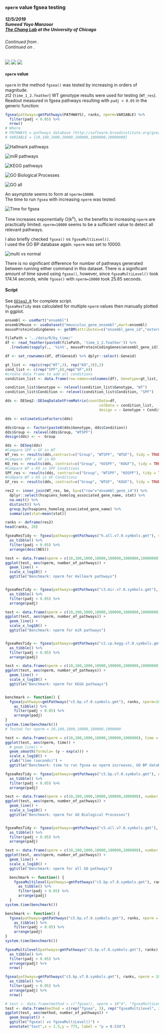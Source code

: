 ### `nperm` value fgsea testing
##### 12/5/2019<br>Sumeed Yoyo Manzoor<br>[The Chang Lab](https://changlab.uchicago.edu/) at the University of Chicago
###### Continued from []().<br>Continued on []().

<a href="https://changlab.uchicago.edu/" alt="The Chang Lab at the University of Chicago"><img src="https://img.shields.io/badge/Chang%20Lab--blue?style=flat-square&logo=jekyll" /></a>
<a href="https://github.com/Yoyomanzoor/RNA-SEQualizer/blob/master/code/R/fgsea%20benchmarks/Benchmark.md" alt="Github Repo"><img src="https://img.shields.io/badge/github%20repo--blue?style=flat-square&logo=github" /></a>
<a href="" alt="tag"><img src="https://img.shields.io/badge/tags-RNA_Seq%20|%20programming%20|%20R%20|%20jupyter_notebook-lightgrey?style=flat-square" /></a>

#### `nperm` value

`nperm` in the method `fgsea()` was tested by increasing in orders of magnitude.\
zt2 (`time_1_2.feather`) WT genotype results were used for testing (`WT_res`).\
Readout measured in fgsea pathways resulting with `padj < 0.05` in the generic function:
```R
fgsea(pathways=gmtPathways(PATHWAYS), ranks, nperm=VARIABLE) %>%
  filter(padj < 0.05) %>%
  nrow()
# Where
# PATHWAYS = pathways database (http://software.broadinstitute.org/gsea/downloads.jsp)
# VARIABLE = {10,100,1000,10000,100000,1000000,10000000}
```

![Hallmark pathways](images/hallmark.png)

![miR pathways](images/miR.png)

![KEGG pathways](images/KEGG.png)

![GO Biological Processes](images/GO_BP.png)

![GO all](images/GO_all.png)

An asymptote seems to form at `nperm=10000`.\
The time to run `fgsea` with increasing `nperm` was tested:

![Time for fgsea](images/time.png)

Time increases exponentially O(k<sup>n</sup>), so the benefits to increasing `nperm` are practically limited. `nperm=10000` seems to be a sufficient value to detect all relevant pathways.

I also briefly checked `fgsea()` vs `fgseaMultiLevel()`.\
I used the GO BP database again. `nperm` was set to 10000.

![multi vs normal](images/multivsnormal.png)

There is no significant difference for number of pathways generated between running either command in this dataset. There is a significant amount of time saved using `fgsea()`, however, since `fgseaMultiLevel()` took 174.14 seconds, while `fgsea()` with `nperm=10000` took 25.85 seconds.

#### Script

See [`DESeq2.R`](../DESeq2.R) for complete script. \
`fgseaResTidy` was calculated for multiple `nperm` values then manually plotted in ggplot.

```R
ensembl <- useMart("ensembl")
ensemblMouse <- useDataset("mmusculus_gene_ensembl",mart=ensembl)
mouseProteinCodingGenes <- getBM(attributes=c("ensembl_gene_id","external_gene_name","description"), filters='biotype', values=c('protein_coding'), mart=ensemblMouse)

filePath = '../data/R/by_time/'
df <- read_feather(paste0(filePath, 'time_1_2.feather')) %>%
  .[rowSums(sapply(., '%in%', mouseProteinCodingGenes$ensembl_gene_id)) > 0,]

df <- set_rownames(df, df$Geneid) %>% dplyr::select(-Geneid)

gt_list <- rep(c(rep("WT",3), rep("KO",3)),2)
cond_list <- c(rep("SPF",6),rep("GF",6))
#create data frame to add all conditions
condition_list <- data.frame(row.names=colnames(df), Genotype=gt_list, Condition=cond_list)

condition_list$Genotype <- relevel(condition_list$Genotype, "WT")
condition_list$Condition <- relevel(condition_list$Condition, "SPF")

dds <- DESeq2::DESeqDataSetFromMatrix(countData=df,
                                           colData = condition_list,
                                           design = ~ Genotype + Condition + Genotype:Condition)

dds <- estimateSizeFactors(dds)

dds$Group <- factor(paste0(dds$Genotype, dds$Condition))
dds$Group <- relevel(dds$Group, "WTSPF")
design(dds) <- ~  Group

dds <- DESeq(dds)
#Compare SPF v GF in WT
WT_res <- results(dds,contrast=c("Group", "WTSPF", "WTGF"), tidy = TRUE)
#Compare SPF v GF in KO
KO_res <- results(dds, contrast=c("Group", "KOSPF", "KOGF"), tidy = TRUE)
#Compare WT v KO in SPF Conditions
SPF_res <- results(dds, contrast=c("Group", "WTSPF", "KOSPF"), tidy = TRUE)
#Compare WT v KO in GF Conditions
GF_res <- results(dds, contrast=c("Group", "WTGF", "KOGF"), tidy = TRUE)

res2 <- inner_join(WT_res, bm, by=c("row"="ensembl_gene_id")) %>%
  dplyr::select(hsapiens_homolog_associated_gene_name, stat) %>%
  na.omit() %>%
  distinct() %>%
  group_by(hsapiens_homolog_associated_gene_name) %>%
  summarize(stat=mean(stat))

ranks <- deframe(res2)
head(ranks, 20)

fgseaResTidy <- fgsea(pathways=gmtPathways("h.all.v7.0.symbols.gmt"), stats=ranks, nperm=100) %>%
  as_tibble() %>%
  filter(padj < 0.05) %>%
  arrange(desc(NES))

test <- data.frame(nperm = c(10,100,1000,10000,100000,1000000,10000000), number_of_pathways = c(0,0,23,25,25,25,25))
ggplot(test, aes(nperm, number_of_pathways)) +
  geom_line() +
  scale_x_log10() +
  ggtitle("Benchmark: nperm for Hallmark pathways")


fgseaResTidy <- fgsea(pathways=gmtPathways("c3.mir.v7.0.symbols.gmt"), ranks, nperm=10000000) %>%
  as_tibble() %>%
  filter(padj < 0.05) %>%
  arrange(padj)

test <- data.frame(nperm = c(10,100,1000,10000,100000,1000000,10000000), number_of_pathways = c(0,0,116,123,121,125,123))
ggplot(test, aes(nperm, number_of_pathways)) +
  geom_line() +
  scale_x_log10() +
  ggtitle("Benchmark: nperm for miR pathways")


fgseaResTidy <- fgsea(pathways=gmtPathways("c2.cp.kegg.v7.0.symbols.gmt"), ranks, nperm=10000000) %>%
  as_tibble() %>%
  filter(padj < 0.05) %>%
  arrange(padj)

test <- data.frame(nperm = c(10,100,1000,10000,100000,1000000,10000000), number_of_pathways = c(0,0,51,58,58,58,58))
ggplot(test, aes(nperm, number_of_pathways)) +
  geom_line() +
  scale_x_log10() +
  ggtitle("Benchmark: nperm for KEGG pathways")


benchmark <- function() {
  fgsea(pathways=gmtPathways("c5.bp.v7.0.symbols.gmt"), ranks, nperm=1000000) %>%
    as_tibble() %>%
    filter(padj < 0.05) %>%
    arrange(padj)
}
system.time(benchmark())
# Tested for nperm = 10,100,1000,10000,100000,1000000

test <- data.frame(nperm = c(10,100,1000,10000,100000,1000000), time = c(2.90,3.46,10.42,40.34,79.13,504.75))
ggplot(test, aes(nperm, time)) +
  # geom_line() +
  geom_smooth(formula= (y ~ exp(x))) +
  scale_x_log10() +
  ylab("time (seconds)") +
  ggtitle("Benchmark: time to run fgsea as nperm increases, GO BP database")

fgseaResTidy <- fgsea(pathways=gmtPathways("c5.bp.v7.0.symbols.gmt"), ranks, nperm=1000000) %>%
  as_tibble() %>%
  filter(padj < 0.05) %>%
  arrange(padj)

test <- data.frame(nperm = c(10,100,1000,10000,100000,1000000), number_of_pathways = c(0,0,0,765,713,722))
ggplot(test, aes(nperm, number_of_pathways)) +
  geom_line() +
  scale_x_log10() +
  ggtitle("Benchmark: nperm for GO Biological Processes")


fgseaResTidy <- fgsea(pathways=gmtPathways("c5.all.v7.0.symbols.gmt"), ranks, nperm=1000000) %>%
  as_tibble() %>%
  filter(padj < 0.05) %>%
  arrange(padj)

test <- data.frame(nperm = c(10,100,1000,10000,100000,1000000), number_of_pathways = c(0,0,620,1034,1036,1049))
ggplot(test, aes(nperm, number_of_pathways)) +
  geom_line() +
  scale_x_log10() +
  ggtitle("Benchmark: nperm for all GO pathways")

  benchmark <- function() {
    fgseaMultilevel(pathways=gmtPathways("c5.bp.v7.0.symbols.gmt"), ranks) %>%
      as_tibble() %>%
      filter(padj < 0.05) %>%
      arrange(padj)
  }
system.time(benchmark())

benchmark <- function() {
  fgsea(pathways=gmtPathways("c5.bp.v7.0.symbols.gmt"), ranks, nperm = 10000) %>%
    as_tibble() %>%
    filter(padj < 0.05) %>%
    arrange(padj)
}
system.time(benchmark())

fgseaMultilevel(pathways=gmtPathways("c5.bp.v7.0.symbols.gmt"), ranks) %>%
  as_tibble() %>%
  filter(padj < 0.05) %>%
  arrange(padj) %>%
  nrow()

fgsea(pathways=gmtPathways("c5.bp.v7.0.symbols.gmt"), ranks, nperm = 10000) %>%
  as_tibble() %>%
  filter(padj < 0.05) %>%
  arrange(padj) %>%
  nrow()

# test <- data.frame(method = c("fgsea(), nperm = 10^4", "fgseaMultiLevel()"), number_of_pathways = c(765,754,))
test <- data.frame(method = c(rep("fgsea", 3), rep("fgseaMultilevel", 3)), number_of_pathways = c(765,692,716,754,722,747))
ggplot(test, aes(method, number_of_pathways)) +
  geom_boxplot() +
  ggtitle("fgsea() vs fgseaMultiLevel()") +
  annotate("text",x = 1.5,y = 775, label = "p = 0.534")
```
